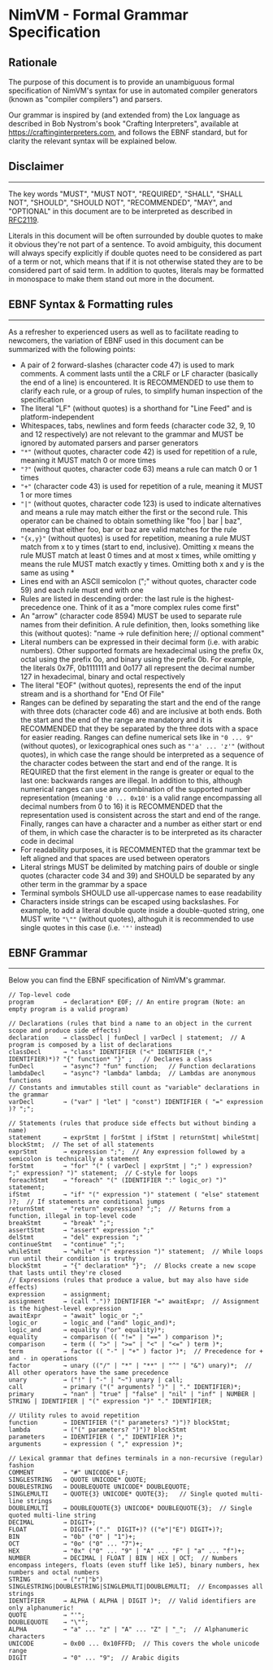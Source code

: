 # NimVM - Formal Grammar Specification

## Rationale
The purpose of this document is to provide an unambiguous formal specification of NimVM's syntax for use in automated
compiler generators (known as "compiler compilers") and parsers.

Our grammar is inspired by (and extended from) the Lox language as described in Bob Nystrom's book "Crafting Interpreters", 
available at https://craftinginterpreters.com, and follows the EBNF standard, but for clarity the relevant syntax will
be explained below.

## Disclaimer
----------------------------------------------
The key words "MUST", "MUST NOT", "REQUIRED", "SHALL", "SHALL NOT", "SHOULD", "SHOULD NOT", "RECOMMENDED", "MAY", and
"OPTIONAL" in this document are to be interpreted as described in [RFC2119](https://datatracker.ietf.org/doc/html/rfc2119).

Literals in this document will be often surrounded by double quotes to make it obvious they're not part of a sentence. To
avoid ambiguity, this document will always specify explicitly if double quotes need to be considered as part of a term or not,
which means that if it is not otherwise stated they are to be considered part of said term. In addition to quotes, literals
may be formatted in monospace to make them stand out more in the document.

## EBNF Syntax & Formatting rules
----------------------------------------------
As a refresher to experienced users as well as to facilitate reading to newcomers, the variation of EBNF used in this
document can be summarized with the following points:
- A pair of 2 forward-slashes (character code 47) is used to mark comments. A comment lasts until the
  a CRLF or LF character (basically the end of a line) is encountered. It is RECOMMENDED to use 
  them to clarify each rule, or a group of rules, to simplify human inspection of the specification
- The literal "LF" (without quotes) is a shorthand for "Line Feed" and is platform-independent
- Whitespaces, tabs, newlines and form feeds (character code 32, 9, 10 and 12 respectively) are not 
  relevant to the grammar and MUST be ignored by automated parsers and parser generators
- `"*"` (without quotes, character code 42) is used for repetition of a rule, meaning it MUST match 0 or more times
- `"?"` (without quotes, character code 63) means a rule can match 0 or 1 times
- `"+"` (character code 43) is used for repetition of a rule, meaning it MUST 1 or more times
- `"|"` (without quotes, character code 123) is used to indicate alternatives and means a rule may match either the first or
  the second rule. This operator can be chained to obtain something like "foo | bar | baz", meaning that either
  foo, bar or baz are valid matches for the rule
- `"{x,y}"` (without quotes) is used for repetition, meaning a rule MUST match from x to y times (start to end, inclusive).
  Omitting x means the rule MUST match at least 0 times and at most x times, while omitting y means the rule
  MUST match exactly y times. Omitting both x and y is the same as using *
- Lines end with an ASCII semicolon (";" without quotes, character code 59) and each rule must end with one
- Rules are listed in descending order: the last rule is the highest-precedence one. Think of it as a "more complex rules
  come first"
- An "arrow" (character code 8594) MUST be used to separate rule names from their definition.
  A rule definition, then, looks something like this (without quotes): "name → rule definition here; // optional comment"
- Literal numbers can be expressed in their decimal form (i.e. with arabic numbers). Other supported formats are 
  hexadecimal using the prefix 0x, octal using the prefix 0o, and binary using the prefix 0b. For example,
  the literals 0x7F, 0b1111111 and 0o177 all represent the decimal number 127 in hexadecimal, binary and
  octal respectively
- The literal "EOF" (without quotes), represents the end of the input stream and is a shorthand for "End Of File"
- Ranges can be defined by separating the start and the end of the range with three dots (character code 46) and
  are inclusive at both ends. Both the start and the end of the range are mandatory and it is RECOMMENDED that they
  be separated by the three dots with a space for easier reading. Ranges can define numerical sets like in `"0 ... 9"` (without quotes),
  or lexicographical ones such as `"'a' ... 'z'"` (without quotes), in which case the range should be interpreted as a sequence of the 
  character codes between the start and end of the range. It is REQUIRED that the first element in the range is greater
  or equal to the last one: backwards ranges are illegal. In addition to this, although numerical ranges can use any 
  combination of the supported number representation (meaning `'0 ... 0x10'` is a valid range encompassing all decimal
  numbers from 0 to 16) it is RECOMMENDED that the representation used is consistent across the start and end of the range.
  Finally, ranges can have a character and a number as either start or end of them, in which case the character is to be
  interpreted as its character code in decimal
 - For readability purposes, it is RECOMMENTED that the grammar text be left aligned and that spaces are used between
   operators
 - Literal strings MUST be delimited by matching pairs of double or single quotes (character code 34 and 39) and SHOULD be separated
   by any other term in the grammar by a space
 - Terminal symbols SHOULD use all-uppercase names to ease readability
 - Characters inside strings can be escaped using backslashes. For example, to add a literal double quote inside a double-quoted string, one MUST
   write `"\""` (without quotes), althoguh it is recommended to use single quotes in this case (i.e. `'"'` instead)

## EBNF Grammar
----------------------------------------------
Below you can find the EBNF specification of NimVM's grammar.

```   
// Top-level code
program        → declaration* EOF; // An entire program (Note: an empty program is a valid program)

// Declarations (rules that bind a name to an object in the current scope and produce side effects)
declaration    → classDecl | funDecl | varDecl | statement;  // A program is composed by a list of declarations
classDecl      → "class" IDENTIFIER ("<" IDENTIFIER ("," IDENTIFIER)*)? "{" function* "}" ;   // Declares a class
funDecl        → "async"? "fun" function;   // Function declarations
lambdaDecl     → "async"? "lambda" lambda;  // Lambdas are anonymous functions
// Constants and immutables still count as "variable" declarations in the grammar
varDecl        → ("var" | "let" | "const") IDENTIFIER ( "=" expression )? ";";

// Statements (rules that produce side effects but without binding a name)
statement      → exprStmt | forStmt | ifStmt | returnStmt| whileStmt| blockStmt;  // The set of all statements
exprStmt       → expression ";";  // Any expression followed by a semicolon is technically a statement
forStmt        → "for" "(" ( varDecl | exprStmt | ";" ) expression? ";" expression? ")" statement;  // C-style for loops
foreachStmt    → "foreach" "(" (IDENTIFIER ":" logic_or) ")" statement;
ifStmt         → "if" "(" expression ")" statement ( "else" statement )?;  // If statements are conditional jumps
returnStmt     → "return" expression? ";";  // Returns from a function, illegal in top-level code
breakStmt      → "break" ";";
assertStmt     → "assert" expression ";"
delStmt        → "del" expression ";"
continueStmt   → "continue" ";";
whileStmt      → "while" "(" expression ")" statement;  // While loops run until their condition is truthy
blockStmt      → "{" declaration* "}";  // Blocks create a new scope that lasts until they're closed
// Expressions (rules that produce a value, but may also have side effects)
expression     → assignment;
assignment     → (call ".")? IDENTIFIER "=" awaitExpr;  // Assignment is the highest-level expression
awaitExpr      → "await" logic_or ";"
logic_or       → logic_and ("and" logic_and)*; 
logic_and      → equality ("or" equality)*;
equality       → comparison (( "!=" | "==" ) comparison )*;
comparison     → term (( ">" | ">=" | "<" | "<=" ) term )*;
term           → factor (( "-" | "+" ) factor )*;  // Precedence for + and - in operations
factor         → unary (("/" | "*" | "**" | "^" | "&") unary)*;  // All other operators have the same precedence
unary          → ("!" | "-" | "~") unary | call;
call           → primary ("(" arguments? ")" | "." IDENTIFIER)*;
primary        → "nan" | "true" | "false" | "nil" | "inf" | NUMBER | STRING | IDENTIFIER | "(" expression ")" "." IDENTIFIER;

// Utility rules to avoid repetition
function       → IDENTIFIER ("(" parameters? ")")? blockStmt;
lambda         → ("(" parameters? ")")? blockStmt
parameters     → IDENTIFIER ( "," IDENTIFIER )*;
arguments      → expression ( "," expression )*;

// Lexical grammar that defines terminals in a non-recursive (regular) fashion
COMMENT        → "#" UNICODE* LF;
SINGLESTRING   → QUOTE UNICODE* QUOTE;
DOUBLESTRING   → DOUBLEQUOTE UNICODE* DOUBLEQUOTE;
SINGLEMULTI    → QUOTE{3} UNICODE* QUOTE{3};   // Single quoted multi-line strings
DOUBLEMULTI    → DOUBLEQUOTE{3} UNICODE* DOUBLEQUOTE{3};  // Single quoted multi-line string
DECIMAL        → DIGIT+;
FLOAT          → DIGIT+ ("."  DIGIT+)? (("e"|"E") DIGIT+)?;
BIN            → "0b" ("0" | "1")+;
OCT            → "0o" ("0" ... "7")+;
HEX            → "0x" ("0" ... "9" | "A" ... "F" | "a" ... "f")+;
NUMBER         → DECIMAL | FLOAT | BIN | HEX | OCT;  // Numbers encompass integers, floats (even stuff like 1e5), binary numbers, hex numbers and octal numbers
STRING         → ("r"|"b") SINGLESTRING|DOUBLESTRING|SINGLEMULTI|DOUBLEMULTI;  // Encompasses all strings
IDENTIFIER     → ALPHA ( ALPHA | DIGIT )*;  // Valid identifiers are only alphanumeric!
QUOTE          → "'";
DOUBLEQUOTE    → "\"";
ALPHA          → "a" ... "z" | "A" ... "Z" | "_";  // Alphanumeric characters
UNICODE        → 0x00 ... 0x10FFFD;  // This covers the whole unicode range
DIGIT          → "0" ... "9";  // Arabic digits
```
